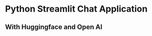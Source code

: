 <h1>Python Streamlit Chat Application</h1>
<h2>With Huggingface and Open AI</h2>

<img source="./Structure.png" width="400"/>
